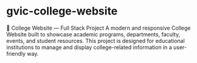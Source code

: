 # gvic-college-website
🏫 College Website — Full Stack Project  A modern and responsive College Website built to showcase academic programs, departments, faculty, events, and student resources. This project is designed for educational institutions to manage and display college-related information in a user-friendly way.
